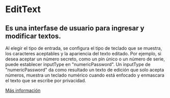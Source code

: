 # EditText

## Es una interfase de usuario para ingresar y modificar textos.

Al elegir el tipo de entrada, se configura el tipo de teclado que se muestra, los caracteres aceptables y la apariencia del texto editado. Por ejemplo, si desea aceptar un número secreto, como un pin único o un número de serie, puede establecer inputType en "numericPassword". Un inputType de "numericPassword" da como resultado un texto de edición que solo acepta números, muestra un teclado numérico cuando está enfocado y enmascara el texto que se escribe por privacidad.

[Más información](https://developer.android.com/reference/android/widget/EditText)
